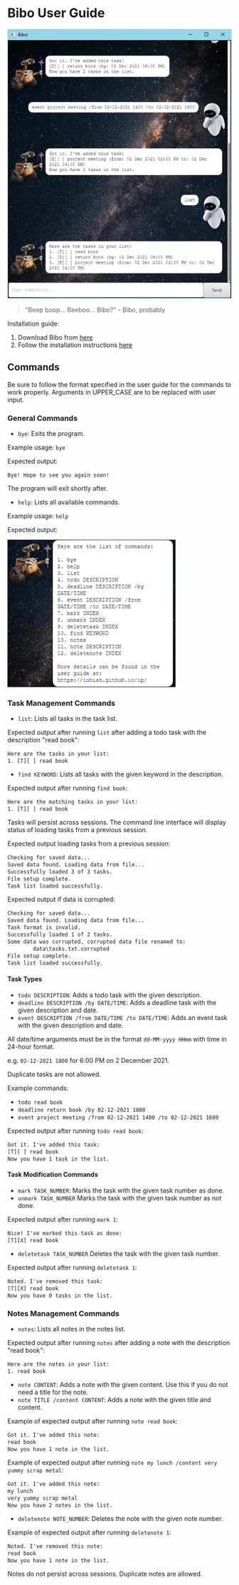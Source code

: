 # Bibo User Guide

![product screenshot](Ui.png)

> "Beep boop... Beeboo... Bibo?" - Bibo, probably

Installation guide:

1. Download Bibo from [here](https://github.com/iuhiah/ip/releases/download/v1.0.0/bibo-1.0.0.jar)
2. Follow the installation instructions [here](https://github.com/iuhiah/ip?tab=readme-ov-file#installation)

## Commands
Be sure to follow the format specified in the user guide for the commands to work properly. Arguments in UPPER_CASE are to be replaced with user input.

### General Commands

* `bye`: Exits the program.

Example usage: `bye`

Expected output:

```
Bye! Hope to see you again soon!
```
The program will exit shortly after.

* `help`: Lists all available commands.

Example usage: `help`

Expected output:

![expected help output](help.png)

### Task Management Commands

* `list`: Lists all tasks in the task list.

Expected output after running `list` after adding a todo task with the description "read book":

```
Here are the tasks in your list:
1. [T][ ] read book
```

* `find KEYWORD`: Lists all tasks with the given keyword in the description.

Expected output after running `find book`:

```
Here are the matching tasks in your list:
1. [T][ ] read book
```

Tasks will persist across sessions. The command line interface will display status of loading tasks from a previous session.

Expected output loading tasks from a previous session:

```
Checking for saved data...
Saved data found. Loading data from file...
Successfully loaded 3 of 3 tasks.
File setup complete.
Task list loaded successfully.
```

Expected output if data is corrupted:

```
Checking for saved data...
Saved data found. Loading data from file...
Task format is invalid.
Successfully loaded 1 of 2 tasks.
Some data was corrupted, corrupted data file renamed to:
        data\tasks.txt.corrupted
File setup complete.
Task list loaded successfully.
```

#### Task Types

* `todo DESCRIPTION`: Adds a todo task with the given description.
* `deadline DESCRIPTION /by DATE/TIME`: Adds a deadline task with the given description and date.
* `event DESCRIPTION /from DATE/TIME /to DATE/TIME`: Adds an event task with the given description and date.

All date/time arguments must be in the format `dd-MM-yyyy HHmm` with time in 24-hour format.

e.g. `02-12-2021 1800` for 6:00 PM on 2 December 2021.

Duplicate tasks are not allowed.

Example commands:

* `todo read book`
* `deadline return book /by 02-12-2021 1800`
* `event project meeting /from 02-12-2021 1400 /to 02-12-2021 1600`

Expected output after running `todo read book`:

```
Got it. I've added this task:
[T][ ] read book
Now you have 1 task in the list.
```

#### Task Modification Commands

* `mark TASK_NUMBER`: Marks the task with the given task number as done.
* `unmark TASK_NUMBER` Marks the task with the given task number as not done.

Expected output after running `mark 1`:

```
Nice! I've marked this task as done:
[T][X] read book
```

* `deletetask TASK_NUMBER` Deletes the task with the given task number.

Expected output after running `deletetask 1`:

```
Noted. I've removed this task:
[T][X] read book
Now you have 0 tasks in the list.
```

### Notes Management Commands

* `notes`: Lists all notes in the notes list.

Expected output after running `notes` after adding a note with the description "read book":

```
Here are the notes in your list:
1. read book
```

* `note CONTENT`: Adds a note with the given content. Use this if you do not need a title for the note.
* `note TITLE /content CONTENT`: Adds a note with the given title and content.

Example of expected output after running `note read book`:

```
Got it. I've added this note:
read book
Now you have 1 note in the list.
```

Example of expected output after running `note my lunch /content very yummy scrap metal`:

```
Got it. I've added this note:
my lunch
very yummy scrap metal
Now you have 2 notes in the list.
```

* `deletenote NOTE_NUMBER`: Deletes the note with the given note number.

Example of expected output after running `deletenote 1`:

```
Noted. I've removed this note:
read book
Now you have 1 note in the list.
```

Notes do not persist across sessions. Duplicate notes are allowed.

